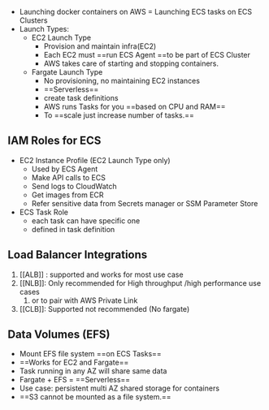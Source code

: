 - Launching docker containers on AWS = Launching ECS tasks on ECS Clusters
- Launch Types:
	- EC2 Launch Type
		- Provision and maintain infra(EC2)
		- Each EC2 must ==run ECS Agent ==to be part of ECS Cluster 
		- AWS takes care of starting and stopping containers.
	- Fargate Launch Type 
		- No provisioning, no maintaining EC2 instances 
		- ==Serverless==
		- create task definitions 
		- AWS runs Tasks for you ==based on CPU and RAM== 
		- To ==scale just increase number of tasks.==


## IAM Roles for ECS
- EC2 Instance Profile (EC2 Launch Type only)
	- Used by ECS Agent 
	- Make API calls to ECS 
	- Send logs to CloudWatch 
	- Get images from ECR
	- Refer sensitive data from Secrets manager or SSM Parameter Store
- ECS Task Role 
	- each task can have specific one 
	- defined in task definition 


## Load Balancer Integrations 
1. [[ALB]] : supported and works for most use case
2. [[NLB]]: Only recommended for High throughput /high performance use cases
	1. or to pair with AWS Private Link
3. [[CLB]]: Supported not recommended (No fargate)


## Data Volumes (EFS)
- Mount EFS file system ==on ECS Tasks== 
- ==Works for EC2 and Fargate== 
- Task running in any AZ will share same data 
- Fargate + EFS = ==Serverless==
- Use case: persistent multi AZ shared storage for containers 
- ==S3 cannot be mounted as a file system.==